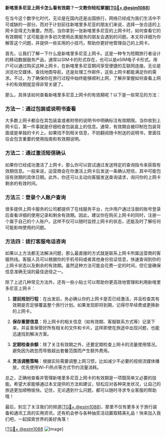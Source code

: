 **新喀里多尼亚上网卡怎么看有效期？一文教你轻松掌握[[TG💪+ @esim1088](https://t.me/s/esim1088)]**

在当今这个数字化时代，无论是在国内还是出国旅行，网络已经成为我们生活中不可或缺的一部分。而对于计划前往新喀里多尼亚的朋友们来说，选择一张合适的上网卡显得尤为重要。然而，当你拿到一张新喀里多尼亚的上网卡时，如何查看它的有效期呢？这可能是许多初次使用此类服务的朋友会遇到的问题。本文将详细为你解答这个问题，并提供一些实用的小技巧，帮助你更好地管理自己的上网卡。

首先，让我们了解一下什么是新喀里多尼亚上网卡。这是一种专为短期旅行者设计的移动数据服务产品，通常以SIM卡的形式存在，也可以是eSIM电子卡形式。用户可以通过购买这种上网卡，在新喀里多尼亚期间享受便捷的互联网连接。无论是浏览社交媒体、查找地图导航，还是处理工作邮件，这些上网卡都能满足你的需求。不过，为了确保你在旅行过程中始终能够顺利上网，了解并掌握如何查看上网卡的有效期就显得非常关键了。

那么，具体该如何查看新喀里多尼亚上网卡的有效期呢？以下是一些常见的方法：

### 方法一：通过包装或说明书查看

大多数上网卡都会在其包装盒或者附带的说明书中明确标注有效期限。当你收到上网卡后，第一件事就是仔细检查包装盒上的信息。通常，有效期会被印制在包装背面或是单独的卡片上。如果找不到相关信息，不妨翻阅随卡附送的说明书，里面往往会包含重要的使用指南和有效期说明。

### 方法二：通过激活短信确认

如果你已经成功激活了上网卡，那么你可以尝试通过发送特定的查询指令来获取有效期信息。一般来说，运营商会在你激活上网卡后发送一条确认短信，其中可能包括有效期的具体日期。此外，你还可以主动向客服发送查询请求，询问你的上网卡剩余的有效时间。

### 方法三：登录个人账户查询

很多提供上网卡服务的公司都提供了在线服务平台，允许用户通过注册的账号登录后查看详细的使用记录和剩余有效期。因此，建议你在购买上网卡的同时，注册一个属于自己的个人账户。这样不仅可以随时监控上网卡的状态，还能及时了解任何可能影响使用的问题。

### 方法四：拨打客服电话咨询

如果以上方法都无法解决问题，那么最直接的方式就是联系上网卡所属运营商的客服热线。客服人员可以根据你的手机号码或者其他身份验证信息，快速查询到你的上网卡状态以及剩余的有效期。虽然这种方法可能会花费一定的时间，但它是确保信息准确无误的最佳途径之一。

除了上述几种常见方法外，还有一些小贴士可以帮助你更高效地管理和利用新喀里多尼亚上网卡：

1. **提前规划行程**：在出发前，务必确认你的上网卡是否已经激活，并且检查其有效期是否足够覆盖整个旅行计划。如果发现即将到期，记得尽早续费或更换新的上网卡。

2. **保存重要信息**：将上网卡的相关信息（如有效期、客服联系方式等）记录下来，并妥善保管好所有相关的文件和卡片。这样即使在旅途中出现问题，也能迅速找到解决方案。

3. **定期检查余额**：除了关注有效期之外，还要定期检查上网卡的流量使用情况。避免因为疏忽而导致超出套餐范围而产生额外费用。

4. **灵活调整策略**：根据实际需要调整上网习惯，比如减少不必要的视频流媒体播放，优先使用Wi-Fi热点等方式节约流量消耗。

总之，正确地查看并管理新喀里多尼亚上网卡的有效期是一项既简单又必要的技能。希望大家能够通过本文提供的方法和建议，轻松应对各种突发状况，让自己的旅途更加顺畅愉快。记住，无论遇到什么问题，都可以随时寻求专业客服的帮助哦！

最后，别忘了关注我们的频道[[TG💪+ @esim1088](https://t.me/s/esim1088)]，那里不仅有更多关于旅行装备和通讯工具的实用资讯，还有机会参与各种抽奖活动赢取精美礼品！快来加入我们吧，一起探索世界的美好角落！

[[TG💪+ @esim1088](https://t.me/s/esim1088) ![Image](https://i.postimg.cc/4NQfJmqS/Snipaste-2025-05-13-00-14-12.png)]